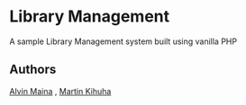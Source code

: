 # Library Management

A sample Library Management system built using vanilla PHP

## Authors

[Alvin Maina](mailto:alvin_kigen@yahoo.com) , [Martin Kihuha](mailto:mkihuha@gmail.com)